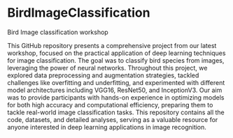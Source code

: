 # BirdImageClassification
Bird Image classification workshop

This GitHub repository presents a comprehensive project from our latest workshop, focused on the practical application of deep learning techniques for image classification. The goal was to classify bird species from images, leveraging the power of neural networks. Throughout this project, we explored data preprocessing and augmentation strategies, tackled challenges like overfitting and underfitting, and experimented with different model architectures including VGG16, ResNet50, and InceptionV3. Our aim was to provide participants with hands-on experience in optimizing models for both high accuracy and computational efficiency, preparing them to tackle real-world image classification tasks. This repository contains all the code, datasets, and detailed analyses, serving as a valuable resource for anyone interested in deep learning applications in image recognition.
